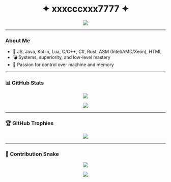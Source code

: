 <h1 align="center">✦ xxxcccxxx7777 ✦</h1>

<p align="center">
  <img src="https://readme-typing-svg.herokuapp.com?size=22&color=7F00FF&center=true&vCenter=true&width=600&lines=Systems,+superiority,+and+low-level+mastery.;Master+of+JS,+Java,+Kotlin,+Lua,+C/C++,+C#,Rust,+ASM,+HTML.;Exploring+the+depths+of+architecture+and+performance." />
</p>

---

### About Me

- 👾 JS, Java, Kotlin, Lua, C/C++, C#, Rust, ASM (Intel/AMD/Xeon), HTML  
- 💣 Systems, superiority, and low-level mastery  
- 🧬 Passion for control over machine and memory

---

### 📊 GitHub Stats

<p align="center">
  <img src="https://github-readme-stats.vercel.app/api?username=xxxcccxxx7777&show_icons=true&theme=tokyonight" />
</p>

<p align="center">
  <img src="https://github-readme-stats.vercel.app/api/top-langs/?username=xxxcccxxx7777&layout=compact&theme=tokyonight" />
</p>

---

### 🏆 GitHub Trophies

<p align="center">
  <img src="https://github-profile-trophy.vercel.app/?username=xxxcccxxx7777&theme=algolia&margin-w=10&row=2&column=3" />
</p>

---

### 🐍 Contribution Snake

<p align="center">
  <img src="https://raw.githubusercontent.com/xxxcccxxx7777/xxxcccxxx7777/output/github-contribution-grid-snake.svg" />
</p>

<p align="center">
  <img src="https://capsule-render.vercel.app/api?type=wave&color=0f0f0f&height=100&section=footer" />
</p>
